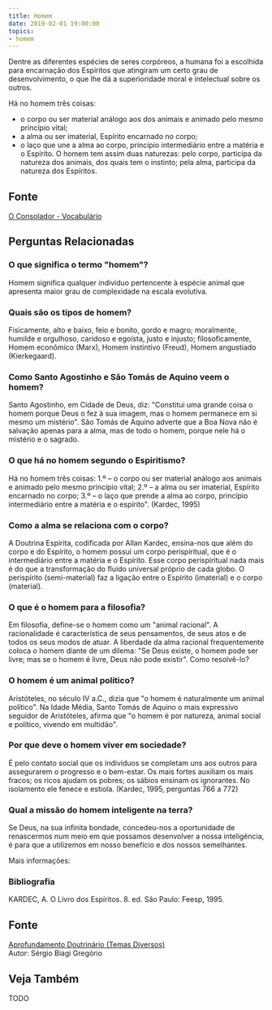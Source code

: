 ```yaml
---
title: Homem
date: 2019-02-01 19:00:00
topics:
- homem
---
```


Dentre as diferentes espécies de seres corpóreos, a humana foi a escolhida para
encarnação dos Espíritos que atingiram um certo grau de desenvolvimento, o que
lhe dá a superioridade moral e intelectual sobre os outros. 

Há no homem três coisas: 
* o corpo ou ser material análogo aos dos animais e animado pelo mesmo princípio vital; 
* a alma ou ser imaterial, Espírito encarnado no corpo;
* o laço que une a alma ao corpo, princípio intermediário entre a matéria e o
Espírito. O homem tem assim duas naturezas: pelo corpo, participa da natureza
dos animais, dos quais tem o instinto; pela alma, participa da natureza dos
Espíritos.

## Fonte
[O Consolador - Vocabulário](http://www.oconsolador.com.br/linkfixo/vocabulario/principal.html)



## Perguntas Relacionadas

### O que significa o termo "homem"?
Homem significa qualquer indivíduo pertencente à espécie animal que
apresenta maior grau de complexidade na escala evolutiva.

### Quais são os tipos de homem?
Fisicamente, alto e baixo, feio e bonito, gordo e magro; moralmente,
humilde e orgulhoso, caridoso e egoísta, justo e injusto;
filosoficamente, Homem econômico (Marx), Homem instintivo (Freud),
Homem angustiado (Kierkegaard).

### Como Santo Agostinho e São Tomás de Aquino veem o homem?
Santo Agostinho, em Cidade de Deus, diz: "Constitui uma grande coisa o
homem porque Deus o fez à sua imagem, mas o homem permanece em si mesmo
um mistério". São Tomás de Aquino adverte que a Boa Nova não é salvação
apenas para a alma, mas de todo o homem, porque nele há o mistério e o
sagrado.

### O que há no homem segundo o Espiritismo?
Há no homem três coisas: 1.º – o corpo ou ser material análogo aos
animais e animado pelo mesmo princípio vital; 2.º – a alma ou ser
imaterial, Espírito encarnado no corpo; 3.º – o laço que prende a alma
ao corpo, princípio intermediário entre a matéria e o espírito".
(Kardec, 1995)

### Como a alma se relaciona com o corpo?
A Doutrina Espírita, codificada por Allan Kardec, ensina-nos que além do
corpo e do Espírito, o homem possui um corpo perispiritual, que é o
intermediário entre a matéria e o Espírito. Esse corpo perispiritual
nada mais é do que a transformação do fluido universal próprio de cada
globo. O perispírito (semi-material) faz a ligação entre o Espírito
(imaterial) e o corpo (material).

### O que é o homem para a filosofia?
Em filosofia, define-se o homem como um "animal racional". A
racionalidade é característica de seus pensamentos, de seus atos e de
todos os seus modos de atuar. A liberdade da alma racional
frequentemente coloca o homem diante de um dilema: "Se Deus existe, o
homem pode ser livre; mas se o homem é livre, Deus não pode existir".
Como resolvê-lo?
### O homem é um animal político?
Aristóteles, no século IV a.C., dizia que "o homem é naturalmente um
animal político". Na Idade Média, Santo Tomás de Aquino o mais
expressivo seguidor de Aristóteles, afirma que "o homem é por natureza,
animal social e político, vivendo em multidão".

### Por que deve o homem viver em sociedade?
É pelo contato social que os indivíduos se completam uns aos outros para
assegurarem o progresso e o bem-estar. Os mais fortes auxiliam os mais
fracos; os ricos ajudam os pobres; os sábios ensinam os ignorantes. No
isolamento ele fenece e estiola. (Kardec, 1995, perguntas 766 a 772)

### Qual a missão do homem inteligente na terra?
Se Deus, na sua infinita bondade, concedeu-nos a oportunidade de
renascermos num meio em que possamos desenvolver a nossa inteligência, é
para que a utilizemos em nosso benefício e dos nossos semelhantes.


Mais informações:

### Bibliografia
KARDEC, A. O Livro dos Espíritos. 8. ed. São Paulo: Feesp, 1995.

## Fonte
[Aprofundamento Doutrinário (Temas Diversos)](https://sites.google.com/view/aprofundamentodoutrinario/homem-o)  
Autor: Sérgio Biagi Gregório




## Veja Também
TODO

